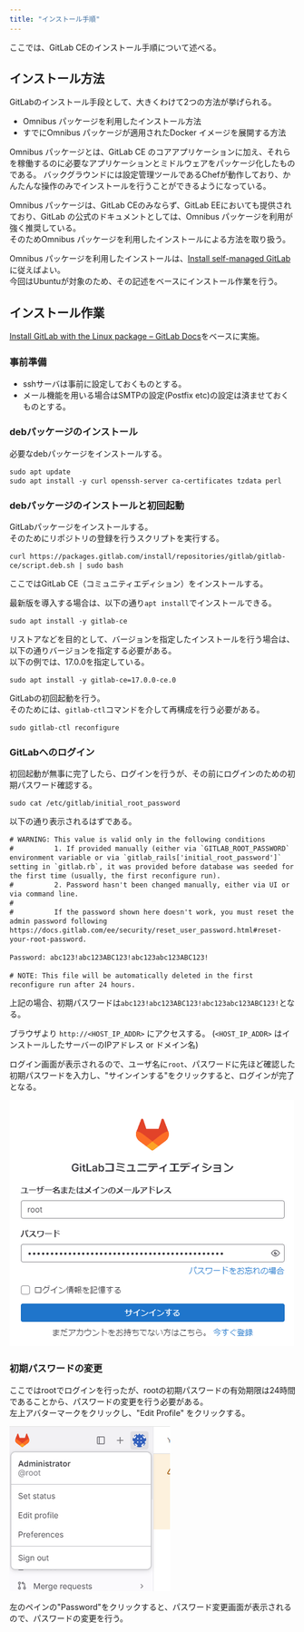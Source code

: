 ```yaml
---
title: "インストール手順"
---
```


ここでは、GitLab CEのインストール手順について述べる。


## インストール方法

GitLabのインストール手段として、大きくわけて2つの方法が挙げられる。

* Omnibus パッケージを利用したインストール方法
* すでにOmnibus パッケージが適用されたDocker イメージを展開する方法


Omnibus パッケージとは、GitLab CE のコアアプリケーションに加え、それらを稼働するのに必要なアプリケーションとミドルウェアをパッケージ化したものである。
バックグラウンドには設定管理ツールであるChefが動作しており、かんたんな操作のみでインストールを行うことができるようになっている。

Omnibus パッケージは、GitLab CEのみならず、GitLab EEにおいても提供されており、GitLab の公式のドキュメントとしては、Omnibus パッケージを利用が強く推奨している。  
そのためOmnibus パッケージを利用したインストールによる方法を取り扱う。

Omnibus パッケージを利用したインストールは、[Install self-managed GitLab](https://about.gitlab.com/install/)に従えばよい。  
今回はUbuntuが対象のため、その記述をベースにインストール作業を行う。


## インストール作業

[Install GitLab with the Linux package – GitLab Docs](https://docs.gitlab.com/omnibus/installation/)をベースに実施。

### 事前準備

* sshサーバは事前に設定しておくものとする。
* メール機能を用いる場合はSMTPの設定(Postfix etc)の設定は済ませておくものとする。

### debパッケージのインストール

必要なdebパッケージをインストールする。

```bash:terminal
sudo apt update
sudo apt install -y curl openssh-server ca-certificates tzdata perl
```

### debパッケージのインストールと初回起動

GitLabパッケージをインストールする。  
そのためにリポジトリの登録を行うスクリプトを実行する。

```bash:terminal
curl https://packages.gitlab.com/install/repositories/gitlab/gitlab-ce/script.deb.sh | sudo bash
```

ここではGitLab CE（コミュニティエディション）をインストールする。

最新版を導入する場合は、以下の通り`apt install`でインストールできる。

```bash:terminal
sudo apt install -y gitlab-ce
```

リストアなどを目的として、バージョンを指定したインストールを行う場合は、以下の通りバージョンを指定する必要がある。  
以下の例では、17.0.0を指定している。

```bash:terminal
sudo apt install -y gitlab-ce=17.0.0-ce.0
```

GitLabの初回起動を行う。  
そのためには、`gitlab-ctl`コマンドを介して再構成を行う必要がある。

```bash:terminal
sudo gitlab-ctl reconfigure
```

### GitLabへのログイン

初回起動が無事に完了したら、ログインを行うが、その前にログインのための初期パスワード確認する。

```bash:terminal
sudo cat /etc/gitlab/initial_root_password
```

以下の通り表示されるはずである。

```
# WARNING: This value is valid only in the following conditions
#          1. If provided manually (either via `GITLAB_ROOT_PASSWORD` environment variable or via `gitlab_rails['initial_root_password']` setting in `gitlab.rb`, it was provided before database was seeded for the first time (usually, the first reconfigure run).
#          2. Password hasn't been changed manually, either via UI or via command line.
#
#          If the password shown here doesn't work, you must reset the admin password following https://docs.gitlab.com/ee/security/reset_user_password.html#reset-your-root-password.

Password: abc123!abc123ABC123!abc123abc123ABC123!

# NOTE: This file will be automatically deleted in the first reconfigure run after 24 hours.
```

上記の場合、初期パスワードは`abc123!abc123ABC123!abc123abc123ABC123!`となる。

ブラウザより `http://<HOST_IP_ADDR>` にアクセスする。
(`<HOST_IP_ADDR>` はインストールしたサーバーのIPアドレス or ドメイン名)

ログイン画面が表示されるので、ユーザ名に`root`、パスワードに先ほど確認した初期パスワードを入力し、"サインインする"をクリックすると、ログインが完了となる。

![ログイン画面](/images/98e421ccc894a9/install_01.png)


### 初期パスワードの変更

ここではrootでログインを行ったが、rootの初期パスワードの有効期限は24時間であることから、パスワードの変更を行う必要がある。  
左上アバターマークをクリックし、"Edit Profile" をクリックする。

![Edit Profile](/images/98e421ccc894a9/install_02.png)

左のペインの"Password"をクリックすると、パスワード変更画面が表示されるので、パスワードの変更を行う。
